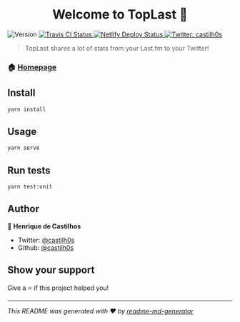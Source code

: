 <h1 align="center">Welcome to TopLast 👋</h1>
<p>
  <img alt="Version" src="https://img.shields.io/badge/version-0.0.1-blue.svg?cacheSeconds=2592000" />
  <a href="https://travis-ci.com/castilh0s/toplast">
    <img alt="Travis CI Status" src="https://travis-ci.com/castilh0s/toplast.svg?branch=master" target="_blank" />
  </a>
  <a href="https://app.netlify.com/sites/toplast/deploys">
    <img alt="Netlify Deploy Status" src="https://api.netlify.com/api/v1/badges/3db26481-ff49-4e26-af92-c9ea63dfb1cb/deploy-status" target="_blank" />
  </a>
  <a href="https://twitter.com/castilh0s">
    <img alt="Twitter: castilh0s" src="https://img.shields.io/twitter/follow/castilh0s.svg?style=social" target="_blank" />
  </a>
</p>

> TopLast shares a lot of stats from your Last.fm to your Twitter!

### 🏠 [Homepage](https://toplast.hcastilhos.com)

## Install

```sh
yarn install
```

## Usage

```sh
yarn serve
```

## Run tests

```sh
yarn test:unit
```

## Author

👤 **Henrique de Castilhos**

* Twitter: [@castilh0s](https://twitter.com/castilh0s)
* Github: [@castilh0s](https://github.com/castilh0s)

## Show your support

Give a ⭐️ if this project helped you!

***
_This README was generated with ❤️ by [readme-md-generator](https://github.com/kefranabg/readme-md-generator)_